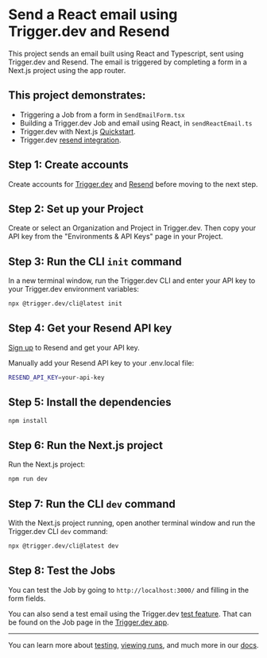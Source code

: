 # Send a React email using Trigger.dev and Resend

This project sends an email built using React and Typescript, sent using Trigger.dev and Resend. The email is triggered by completing a form in a Next.js project using the app router.

## This project demonstrates:

- Triggering a Job from a form in `SendEmailForm.tsx`
- Building a Trigger.dev Job and email using React, in `sendReactEmail.ts`
- Trigger.dev with Next.js [Quickstart](https://trigger.dev/docs/documentation/quickstart).
- Trigger.dev [resend integration](https://trigger.dev/docs/integrations/apis/resend).

## **Step 1:** Create accounts

Create accounts for [Trigger.dev](https://trigger.dev) and [Resend](https://resend.com) before moving to the next step.

## **Step 2:** Set up your Project

Create or select an Organization and Project in Trigger.dev. Then copy your API key from the "Environments & API Keys" page in your Project.

## **Step 3:** Run the CLI `init` command

In a new terminal window, run the Trigger.dev CLI and enter your API key to your Trigger.dev environment variables:

```bash
npx @trigger.dev/cli@latest init
```

## **Step 4:** Get your Resend API key

[Sign up](https://resend.com/signup) to Resend and get your API key.

Manually add your Resend API key to your .env.local file:

```bash
RESEND_API_KEY=your-api-key
```

## **Step 5:** Install the dependencies

```bash
npm install
```

## **Step 6:** Run the Next.js project

Run the Next.js project:

```bash
npm run dev
```

## **Step 7:** Run the CLI `dev` command

With the Next.js project running, open another terminal window and run the Trigger.dev CLI `dev` command:

```bash
npx @trigger.dev/cli@latest dev
```

## **Step 8:** Test the Jobs

You can test the Job by going to `http://localhost:3000/` and filling in the form fields.

You can also send a test email using the Trigger.dev [test feature](https://trigger.dev/docs/documentation/guides/testing-jobs). That can be found on the Job page in the [Trigger.dev app](https://cloud.trigger.dev).

---

You can learn more about [testing](https://trigger.dev/docs/documentation/guides/testing-jobs), [viewing runs](https://trigger.dev/docs/documentation/guides/viewing-runs), and much more in our [docs](https://trigger.dev/docs).
